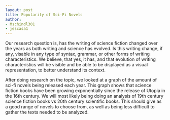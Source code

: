 ```yaml
---
layout: post
title: Popularity of Sci-Fi Novels
author: 
- Mschindl301
- jescasa1
---
```


Our research question is, has the writing of science fiction changed over the years as both writing and science has evolved. Is this writing change, if any, visable in any type of syntax, grammar, or other forms of writing characteristics. We believe, that yes, it has, and that evolution of writing characteristics will be visible and be able to be displayed as a visual representation, to better understand its context. 

After doing research on the topic, we looked at a graph of the amount of sci-fi novels being released each year. This graph shows that science fiction books have been growing exponentially since the release of Utopia in the 16th century. We will most likely being doing an analysis of 19th century science fiction books vs 20th century scientific books. This should give as a good range of novels to choose from, as well as being less difficult to gather the texts needed to be analyzed.  
